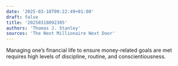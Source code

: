 ```yaml
---
date: '2025-03-18T09:22:49+01:00'
draft: false
title: '20250318092305'
authors: 'Thomas J. Stanley'
sources: 'The Next Millionaire Next Door'
---
```

Managing one’s financial life to ensure money-related goals are met requires high levels of discipline, routine, and conscientiousness.

